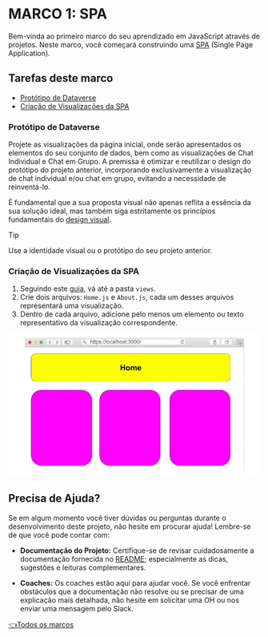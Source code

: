 # **MARCO 1:** SPA

Bem-vinda ao primeiro marco do seu aprendizado em JavaScript através de projetos. Neste marco, você começará construindo uma [SPA](https://pt.wikipedia.org/wiki/Aplicativo_de_p%C3%A1gina_%C3%BAnica) (Single Page Application).

## Tarefas deste marco

- [Protótipo de Dataverse](#prototipo-de-dataverse)
- [Criação de Visualizações da SPA](#criação-de-visualizações-da-spa)

### Protótipo de Dataverse

Projete as visualizações da página inicial, onde serão apresentados os elementos do seu conjunto de dados, bem como as visualizações de Chat Individual e Chat em Grupo. A premissa é otimizar e reutilizar o design do protótipo do projeto anterior, incorporando exclusivamente a visualização de chat individual e/ou chat em grupo, evitando a necessidade de reinventá-lo.

É fundamental que a sua proposta visual não apenas reflita a essência da sua solução ideal, mas também siga estritamente os princípios fundamentais do [design visual](https://coda.io/d/Bootcamp-UX-Contenido_dqkqk2rV9Z2/Diseno-de-interfaces_suOT7#_luWsQ).

> [!TIP]
> Use a identidade visual ou o protótipo do seu projeto anterior.

### Criação de Visualizações da SPA

1. Seguindo este [guia](https://github.com/Laboratoria/curriculum/blob/main/guides/router-spa/README.pt.md), vá até a pasta `views`.
2. Crie dois arquivos: `Home.js` e `About.js`, cada um desses arquivos representará uma visualização.
3. Dentro de cada arquivo, adicione pelo menos um elemento ou texto representativo da visualização correspondente.

![Pré-visualização spa](./assets/previewSPA.gif)

## Precisa de Ajuda?

Se em algum momento você tiver dúvidas ou perguntas durante o desenvolvimento deste projeto, não hesite em procurar ajuda! Lembre-se de que você pode contar com:

- **Documentação do Projeto:** Certifique-se de revisar cuidadosamente a documentação fornecida no [README](../README.md); especialmente as dicas, sugestões e leituras complementares.

- **Coaches:** Os coaches estão aqui para ajudar você. Se você enfrentar obstáculos que a documentação não resolve ou se precisar de uma explicação mais detalhada, não hesite em solicitar uma OH ou nos enviar uma mensagem pelo Slack.

[👈Todos os marcos](../README.md#6-marcos)
